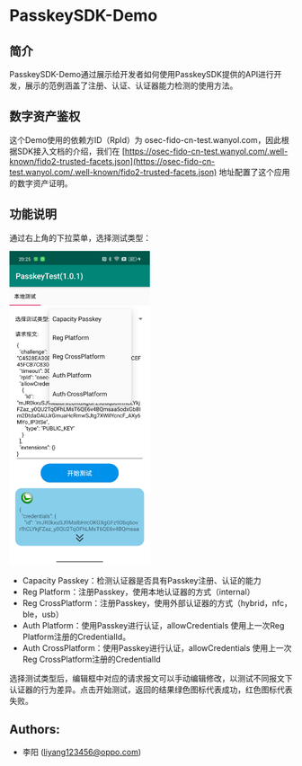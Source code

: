 # PasskeySDK-Demo

## 简介
PasskeySDK-Demo通过展示给开发者如何使用PasskeySDK提供的API进行开发，展示的范例涵盖了注册、认证、认证器能力检测的使用方法。


## 数字资产鉴权
这个Demo使用的依赖方ID（RpId）为 osec-fido-cn-test.wanyol.com，因此根据SDK接入文档的介绍，我们在 [https://osec-fido-cn-test.wanyol.com/.well-known/fido2-trusted-facets.json](https://osec-fido-cn-test.wanyol.com/.well-known/fido2-trusted-facets.json) 地址配置了这个应用的数字资产证明。

## 功能说明
通过右上角的下拉菜单，选择测试类型：

<img src="screencap.png" width="250px" alt="screencap image">


* Capacity Passkey：检测认证器是否具有Passkey注册、认证的能力
* Reg Platform：注册Passkey，使用本地认证器的方式（internal）
* Reg CrossPlatform：注册Passkey，使用外部认证器的方式（hybrid，nfc，ble，usb）
* Auth Platform：使用Passkey进行认证，allowCredentials 使用上一次Reg Platform注册的CredentialId。
* Auth CrossPlatform：使用Passkey进行认证，allowCredentials 使用上一次Reg CrossPlatform注册的CredentialId

选择测试类型后，编辑框中对应的请求报文可以手动编辑修改，以测试不同报文下认证器的行为差异。点击开始测试，返回的结果绿色图标代表成功，红色图标代表失败。

## Authors:
 - 李阳 (liyang123456@oppo.com)

